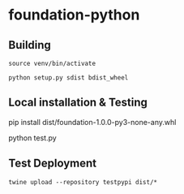# foundation-python

## Building
```
source venv/bin/activate

python setup.py sdist bdist_wheel
```


## Local installation & Testing
pip install dist/foundation-1.0.0-py3-none-any.whl 

python test.py

## Test Deployment 

```
twine upload --repository testpypi dist/*
```